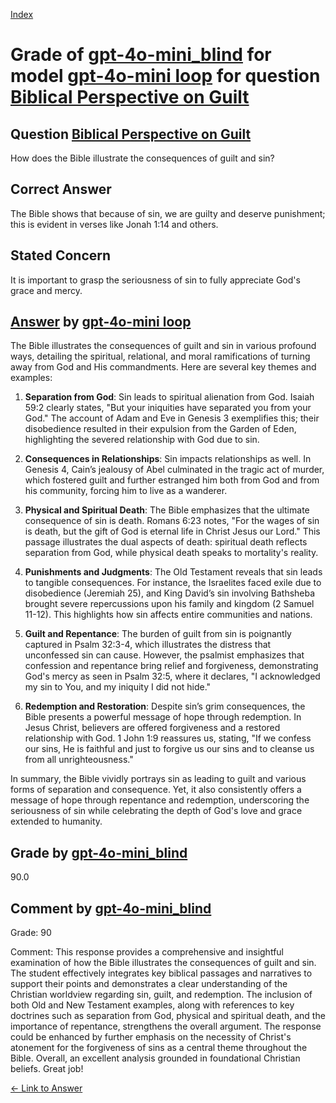 
[Index](../../../../index.md)
# Grade of [gpt-4o-mini_blind](../../../grading_models/gpt-4o-mini_blind.md) for model [gpt-4o-mini loop](../../../answering_models/gpt-4o-mini_loop.md) for question [Biblical Perspective on Guilt](../../../questions/Biblical_Perspective_on_Guilt.md)

## Question [Biblical Perspective on Guilt](../../../questions/Biblical_Perspective_on_Guilt.md)
How does the Bible illustrate the consequences of guilt and sin?

## Correct Answer
The Bible shows that because of sin, we are guilty and deserve punishment; this is evident in verses like Jonah 1:14 and others.

## Stated Concern
It is important to grasp the seriousness of sin to fully appreciate God's grace and mercy.

## [Answer](../Biblical_Perspective_on_Guilt.md) by [gpt-4o-mini loop](../../../answering_models/gpt-4o-mini_loop.md)
The Bible illustrates the consequences of guilt and sin in various profound ways, detailing the spiritual, relational, and moral ramifications of turning away from God and His commandments. Here are several key themes and examples:

1. **Separation from God**: Sin leads to spiritual alienation from God. Isaiah 59:2 clearly states, "But your iniquities have separated you from your God." The account of Adam and Eve in Genesis 3 exemplifies this; their disobedience resulted in their expulsion from the Garden of Eden, highlighting the severed relationship with God due to sin.

2. **Consequences in Relationships**: Sin impacts relationships as well. In Genesis 4, Cain’s jealousy of Abel culminated in the tragic act of murder, which fostered guilt and further estranged him both from God and from his community, forcing him to live as a wanderer.

3. **Physical and Spiritual Death**: The Bible emphasizes that the ultimate consequence of sin is death. Romans 6:23 notes, "For the wages of sin is death, but the gift of God is eternal life in Christ Jesus our Lord." This passage illustrates the dual aspects of death: spiritual death reflects separation from God, while physical death speaks to mortality's reality.

4. **Punishments and Judgments**: The Old Testament reveals that sin leads to tangible consequences. For instance, the Israelites faced exile due to disobedience (Jeremiah 25), and King David’s sin involving Bathsheba brought severe repercussions upon his family and kingdom (2 Samuel 11-12). This highlights how sin affects entire communities and nations.

5. **Guilt and Repentance**: The burden of guilt from sin is poignantly captured in Psalm 32:3-4, which illustrates the distress that unconfessed sin can cause. However, the psalmist emphasizes that confession and repentance bring relief and forgiveness, demonstrating God's mercy as seen in Psalm 32:5, where it declares, "I acknowledged my sin to You, and my iniquity I did not hide."

6. **Redemption and Restoration**: Despite sin’s grim consequences, the Bible presents a powerful message of hope through redemption. In Jesus Christ, believers are offered forgiveness and a restored relationship with God. 1 John 1:9 reassures us, stating, "If we confess our sins, He is faithful and just to forgive us our sins and to cleanse us from all unrighteousness."

In summary, the Bible vividly portrays sin as leading to guilt and various forms of separation and consequence. Yet, it also consistently offers a message of hope through repentance and redemption, underscoring the seriousness of sin while celebrating the depth of God's love and grace extended to humanity.

## Grade by [gpt-4o-mini_blind](../../../grading_models/gpt-4o-mini_blind.md)
90.0

## Comment by [gpt-4o-mini_blind](../../../grading_models/gpt-4o-mini_blind.md)
Grade: 90

Comment: This response provides a comprehensive and insightful examination of how the Bible illustrates the consequences of guilt and sin. The student effectively integrates key biblical passages and narratives to support their points and demonstrates a clear understanding of the Christian worldview regarding sin, guilt, and redemption. The inclusion of both Old and New Testament examples, along with references to key doctrines such as separation from God, physical and spiritual death, and the importance of repentance, strengthens the overall argument. The response could be enhanced by further emphasis on the necessity of Christ's atonement for the forgiveness of sins as a central theme throughout the Bible. Overall, an excellent analysis grounded in foundational Christian beliefs. Great job!

[&lt;- Link to Answer](../Biblical_Perspective_on_Guilt.md)
